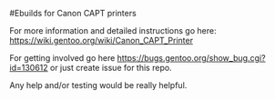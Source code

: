 #Ebuilds for Canon CAPT printers

For more information and detailed instructions go here:  
https://wiki.gentoo.org/wiki/Canon_CAPT_Printer

For getting involved go here https://bugs.gentoo.org/show_bug.cgi?id=130612 or just create issue for this repo.

Any help and/or testing would be really helpful.
